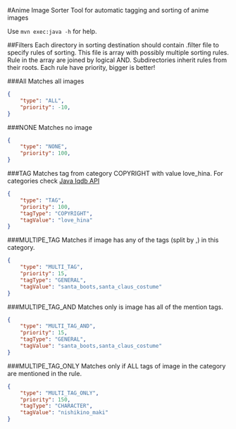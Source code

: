 #Anime Image Sorter
Tool for automatic tagging and sorting of anime images

Use ```mvn exec:java -h``` for help.

##Filters
Each directory in sorting destination should contain .filter file to specify rules of sorting. This file is array 
with possibly multiple sorting rules. Rule in the array are joined by logical AND. Subdirectories inherit rules from 
their roots.
Each rule have priority, bigger is better!

###All
Matches all images
```json
{
    "type": "ALL",
    "priority": -10,
}
```

###NONE
Matches no image
```json
{
    "type": "NONE",
    "priority": 100,
}
```

###TAG
Matches tag from category COPYRIGHT with value love_hina. For categories check [Java Iqdb API](https://github.com/GreenManSK/Java-IqdbApi)
```json
{
    "type": "TAG",
    "priority": 100,
    "tagType": "COPYRIGHT",
    "tagValue": "love_hina"
}
```

###MULTIPE_TAG
Matches if image has any of the tags (split by ,) in this category.
```json
{
    "type": "MULTI_TAG",
    "priority": 15,
    "tagType": "GENERAL",
    "tagValue": "santa_boots,santa_claus_costume"
}
```

###MULTIPE_TAG_AND
Matches only is image has all of the mention tags.
```json
{
    "type": "MULTI_TAG_AND",
    "priority": 15,
    "tagType": "GENERAL",
    "tagValue": "santa_boots,santa_claus_costume"
}
```

###MULTIPE_TAG_ONLY
Matches only if ALL tags of image in the category are mentioned in the rule.
```json
{
    "type": "MULTI_TAG_ONLY",
    "priority": 150,
    "tagType": "CHARACTER",
    "tagValue": "nishikino_maki"
}
```
